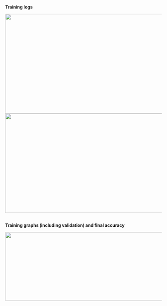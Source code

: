 <br><b>Training logs</b></br>

<img src="/Capture.JPG"  height="320" width="520">

<img src="/Capture1.JPG"  height="320" width="520">



<br><b>Training graphs (including validation) and final accuracy</b></br>



<img src="/CaptureAcu.JPG"  height="220" width="520">
